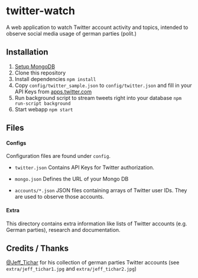 # twitter-watch

A web application to watch Twitter account activity and topics, intended to observe social media usage of german parties (polit.) 

## Installation

1. [Setup MongoDB](https://docs.mongodb.org/manual/installation/#tutorials)
2. Clone this repository
3. Install dependencies
`npm install`
4. Copy `config/twitter_sample.json` to `config/twitter.json` and fill in your API Keys from [apps.twitter.com](https://apps.twitter.com/)
5. Run background script to stream tweets right into your database
`npm run-script background`
6. Start webapp
`npm start`

## Files

#### Configs

Configuration files are found under `config`.

* `twitter.json`
    Contains API Keys for Twitter authorization.
    
    
* `mongo.json`
    Defines the URL of your Mongo DB
    
    
* `accounts/*.json`
    JSON files containing arrays of Twitter user IDs. They are used to observe those accounts.
    
#### Extra

This directory contains extra information like lists of Twitter accounts (e.g. German parties), research and documentation. 

## Credits / Thanks

[@Jeff_Tichar](https://twitter.com/jeff_tichar) for his collection of german parties Twitter accounts (see `extra/jeff_tichar1.jpg` and `extra/jeff_tichar2.jpg`)